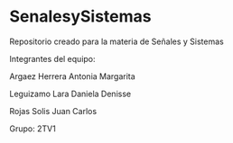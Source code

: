 # SenalesySistemas

Repositorio creado para la materia de Señales y Sistemas

Integrantes del equipo:

  Argaez Herrera Antonia Margarita

  Leguizamo Lara Daniela Denisse

  Rojas Solis Juan Carlos

Grupo: 2TV1
